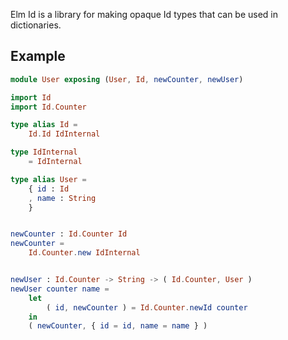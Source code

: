 Elm Id is a library for making opaque Id types that can be used in dictionaries.

## Example

```elm
module User exposing (User, Id, newCounter, newUser)

import Id
import Id.Counter

type alias Id =
    Id.Id IdInternal

type IdInternal
    = IdInternal

type alias User =
    { id : Id
    , name : String
    }


newCounter : Id.Counter Id
newCounter =
    Id.Counter.new IdInternal


newUser : Id.Counter -> String -> ( Id.Counter, User )
newUser counter name =
    let
        ( id, newCounter ) = Id.Counter.newId counter
    in
    ( newCounter, { id = id, name = name } )

```
